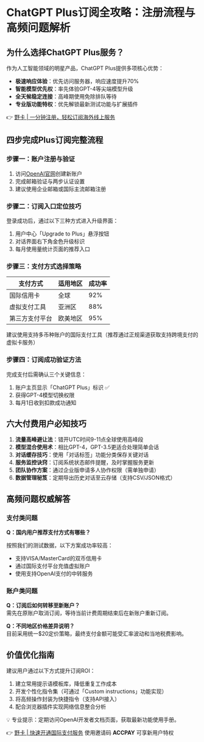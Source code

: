 # ChatGPT Plus订阅全攻略：注册流程与高频问题解析

## 为什么选择ChatGPT Plus服务？
作为人工智能领域的明星产品，ChatGPT Plus提供多项核心优势：
- **极速响应体验**：优先访问服务器，响应速度提升70%
- **智能模型优先权**：率先体验GPT-4等尖端模型升级
- **全天候稳定连接**：高峰期使用免除排队等待
- **专业版功能特权**：优先解锁最新测试功能与扩展插件

👉 [野卡 | 一分钟注册，轻松订阅海外线上服务](https://bbtdd.com/yeka)

## 四步完成Plus订阅完整流程
### 步骤一：账户注册与验证
1. 访问[OpenAI官网](https://openai.com)创建新账户
2. 完成邮箱验证与两步认证设置
3. 建议使用企业邮箱或国际主流邮箱注册

### 步骤二：订阅入口定位技巧
登录成功后，通过以下三种方式进入升级界面：
1. 用户中心「Upgrade to Plus」悬浮按钮
2. 对话界面右下角金色升级标识
3. 每月使用量统计页面的推荐入口

### 步骤三：支付方式选择策略
| 支付方式       | 适用地区 | 成功率 |
|----------------|----------|--------|
| 国际信用卡     | 全球     | 92%    |
| 虚拟支付工具   | 亚洲区   | 88%    |
| 第三方支付平台 | 欧美地区 | 95%    |

建议使用支持多币种账户的国际支付工具（推荐通过正规渠道获取支持跨境支付的虚拟卡服务）

### 步骤四：订阅成功验证方法
完成支付后需确认三个关键信息：
1. 账户主页显示「ChatGPT Plus」标识 ✅
2. 获得GPT-4模型切换权限
3. 每月1日收到扣款成功通知

## 六大付费用户必知技巧
1. **流量高峰避让法**：错开UTC时间9-11点全球使用高峰段
2. **模型混合使用术**：相比GPT-4，GPT-3.5更适合处理简单会话
3. **对话缓存技巧**：使用「对话标签」功能分类保存关键对话
4. **服务监控诀窍**：订阅系统状态邮件提醒，及时掌握服务更新
5. **团队协作方案**：通过企业版申请多人协作权限（需单独申请）
6. **数据管理秘笈**：定期导出历史对话至云存储（支持CSV/JSON格式）

## 高频问题权威解答
### 支付类问题
**Q：国内用户推荐支付方式有哪些？**

按照我们的测试数据，以下方案成功率较高：
- 支持VISA/MasterCard的双币信用卡
- 通过国际支付平台充值虚拟账户
- 使用支持OpenAI支付的中转服务

### 账户类问题
**Q：订阅后如何转移至新账户？**  
需先在原账户取消订阅，等待当前计费周期结束后在新账户重新订阅。

**Q：不同地区价格差异说明？**  
目前采用统一$20定价策略，最终支付金额可能受汇率波动和当地税费影响。

## 价值优化指南
建议用户通过以下方式提升订阅ROI：
1. 建立常用提示语模板库，降低重复工作成本
2. 开发个性化指令集（可通过「Custom instructions」功能实现）
3. 将高频操作封装为快捷指令（支持API接入）
4. 配合浏览器插件实现网络信息整合分析

💡 专业提示：定期访问OpenAI开发者文档页面，获取最新功能使用手册。

👉 [野卡 | 快速开通国际支付服务](https://bbtdd.com/yeka) 使用邀请码 **ACCPAY** 可享新用户特权